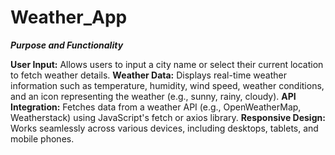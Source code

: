 # Weather_App
_**Purpose and Functionality**_

**User Input:** Allows users to input a city name or select their current location to fetch weather details.
**Weather Data:** Displays real-time weather information such as temperature, humidity, wind speed, weather conditions, and an icon representing the weather (e.g., sunny, rainy, cloudy).
**API Integration:** Fetches data from a weather API (e.g., OpenWeatherMap, Weatherstack) using JavaScript's fetch or axios library.
**Responsive Design:** Works seamlessly across various devices, including desktops, tablets, and mobile phones.
